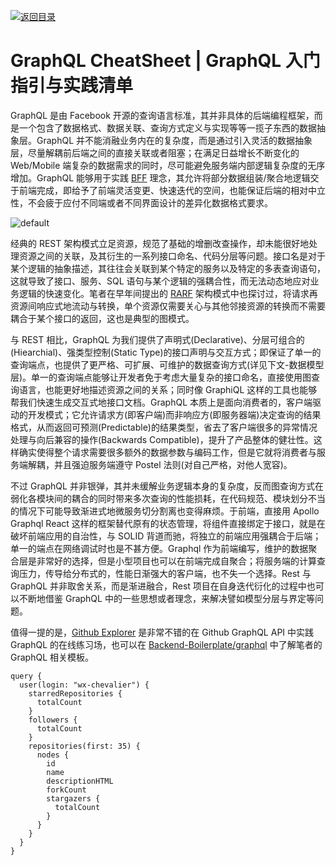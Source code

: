 [![返回目录](https://i.postimg.cc/JzFTMvjF/image.png)](https://github.com/wx-chevalier/Awesome-CheatSheets)

# GraphQL CheatSheet | GraphQL 入门指引与实践清单

GraphQL 是由 Facebook 开源的查询语言标准，其并非具体的后端编程框架，而是一个包含了数据格式、数据关联、查询方式定义与实现等等一揽子东西的数据抽象层。GraphQL 并不能消融业务内在的复杂度，而是通过引入灵活的数据抽象层，尽量解耦前后端之间的直接关联或者阻塞；在满足日益增长不断变化的 Web/Mobile 端复杂的数据需求的同时，尽可能避免服务端内部逻辑复杂度的无序增加。GraphQL 能够用于实践 [BFF](https://www.thoughtworks.com/radar/techniques/bff-backend-for-frontends) 理念，其允许将部分数据组装/聚合地逻辑交于前端完成，即给予了前端灵活变更、快速迭代的空间，也能保证后端的相对中立性，不会疲于应付不同端或者不同界面设计的差异化数据格式要求。

![default](https://user-images.githubusercontent.com/5803001/39741543-ef8d4c50-52cc-11e8-9d16-c3f71329290a.jpg)

经典的 REST 架构模式立足资源，规范了基础的增删改查操作，却未能很好地处理资源之间的关联，及其衍生的一系列接口命名、代码分层等问题。接口名是对于某个逻辑的抽象描述，其往往会关联到某个特定的服务以及特定的多表查询语句，这就导致了接口、服务、SQL 语句与某个逻辑的强耦合性，而无法动态地应对业务逻辑的快速变化。笔者在早年间提出的 [RARF](https://parg.co/AvR) 架构模式中也探讨过，将请求再资源间响应式地流动与转换，单个资源仅需要关心与其他邻接资源的转换而不需要耦合于某个接口的返回，这也是典型的图模式。

与 REST 相比，GraphQL 为我们提供了声明式(Declarative)、分层可组合的(Hiearchial)、强类型控制(Static Type)的接口声明与交互方式；即保证了单一的查询端点，也提供了更严格、可扩展、可维护的数据查询方式(详见下文-数据模型层)。单一的查询端点能够让开发者免于考虑大量复杂的接口命名，直接使用图查询语言，也能更好地描述资源之间的关系；同时像 GraphiQL 这样的工具也能够帮我们快速生成交互式地接口文档。GraphQL 本质上是面向消费者的，客户端驱动的开发模式；它允许请求方(即客户端)而非响应方(即服务器端)决定查询的结果格式，从而返回可预测(Predictable)的结果类型，省去了客户端很多的异常情况处理与向后兼容的操作(Backwards Compatible)，提升了产品整体的健壮性。这样确实使得整个请求需要很多额外的数据参数与编码工作，但是它就将消费者与服务端解耦，并且强迫服务端遵守 Postel 法则(对自己严格，对他人宽容)。

不过 GraphQL 并非银弹，其并未缓解业务逻辑本身的复杂度，反而图查询方式在弱化各模块间的耦合的同时带来多次查询的性能损耗，在代码规范、模块划分不当的情况下可能导致渐进式地微服务切分割离也变得麻烦。于前端，直接用 Apollo Graphql React 这样的框架替代原有的状态管理，将组件直接绑定于接口，就是在破坏前端应用的自治性，与 SOLID 背道而驰，将独立的前端应用强耦合于后端；单一的端点在网络调试时也是不甚方便。Graphql 作为前端编写，维护的数据聚合层是非常好的选择，但是小型项目也可以在前端完成自聚合；将服务端的计算查询压力，传导给分布式的，性能日渐强大的客户端，也不失一个选择。Rest 与 GraphQL 并非取舍关系，而是渐进融合，Rest 项目在自身迭代衍化的过程中也可以不断地借鉴 GraphQL 中的一些思想或者理念，来解决譬如模型分层与界定等问题。

值得一提的是，[Github Explorer](https://developer.github.com/v4/explorer/) 是非常不错的在 Github GraphQL API 中实践 GraphQL 的在线练习场，也可以在 [Backend-Boilerplate/graphql](https://github.com/wx-chevalier/Backend-Boilerplate/blob/master/node/graphql) 中了解笔者的 GraphQL 相关模板。

```gql
query {
  user(login: "wx-chevalier") {
    starredRepositories {
      totalCount
    }
    followers {
      totalCount
    }
    repositories(first: 35) {
      nodes {
        id
        name
        descriptionHTML
        forkCount
        stargazers {
          totalCount
        }
      }
    }
  }
}
```
